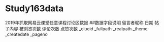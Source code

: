 # Study163data
2019年抓取网易云课堂任意课程讨论区数据
##数据字段说明
留言者昵称	日期	帖子内容	被浏览次数	评论次数	点赞次数	_clueid	_fullpath	_realpath	_theme	_createdate	_pageno
